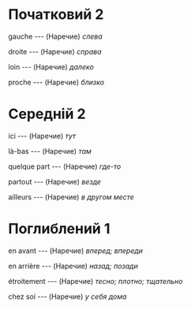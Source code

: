 # Початковий 2

gauche --- (Наречие)
*слева*



droite --- (Наречие)
*справа*



loin --- (Наречие)
*далеко*



proche --- (Наречие)
*близко*



# Середній 2

ici --- (Наречие)
*тут*



là-bas --- (Наречие)
*там*



quelque part --- (Наречие)
*где-то*



partout --- (Наречие)
*везде*



ailleurs --- (Наречие)
*в другом месте*



# Поглиблений 1

en avant --- (Наречие)
*вперед; впереди*



en arrière --- (Наречие)
*назад; позади*



étroitement --- (Наречие)
*тесно; плотно; тщательно*



chez soi --- (Наречие)
*у себя дома*